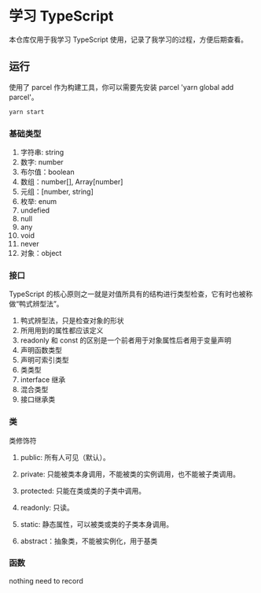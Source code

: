 # 学习 TypeScript

本仓库仅用于我学习 TypeScript 使用，记录了我学习的过程，方便后期查看。

## 运行

使用了 parcel 作为构建工具，你可以需要先安装 parcel 'yarn global add parcel'。

```bash
yarn start
```

### 基础类型

1. 字符串: string
2. 数字: number
3. 布尔值：boolean
4. 数组：number[], Array[number]
5. 元组：[number, string]
6. 枚举: enum
7. undefied
8. null
9. any
10. void
11. never
12. 对象：object

### 接口

TypeScript 的核心原则之一就是对值所具有的结构进行类型检查，它有时也被称做“鸭式辨型法”。

1. 鸭式辨型法，只是检查对象的形状
2. 所用用到的属性都应该定义
3. readonly 和 const 的区别是一个前者用于对象属性后者用于变量声明
4. 声明函数类型
5. 声明可索引类型
6. 类类型
7. interface 继承
8. 混合类型
9. 接口继承类

### 类

类修饰符
1. public: 所有人可见（默认）。
2. private: 只能被类本身调用，不能被类的实例调用，也不能被子类调用。
3. protected: 只能在类或类的子类中调用。
4. readonly: 只读。
5. static: 静态属性，可以被类或类的子类本身调用。

6. abstract：抽象类，不能被实例化，用于基类

### 函数

nothing need to record



